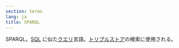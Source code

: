 ```yaml
---
section: terms
lang: ja
title: SPARQL
---
```


SPARQL。[SQL](/glossary/ja/terms/sql/) に似た[クエリ](/glossary/ja/terms/query/)言語。[トリプルストア](/glossary/ja/terms/triple-store/)の検索に使用される。
